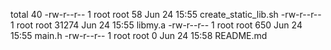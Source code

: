 total 40
-rw-r--r-- 1 root root    58 Jun 24 15:55 create_static_lib.sh
-rw-r--r-- 1 root root 31274 Jun 24 15:55 libmy.a
-rw-r--r-- 1 root root   650 Jun 24 15:55 main.h
-rw-r--r-- 1 root root     0 Jun 24 15:58 README.md
